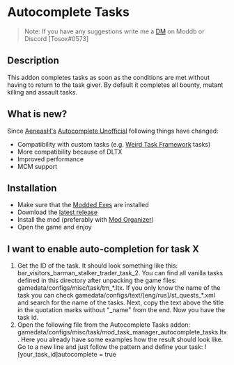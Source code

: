 # Autocomplete Tasks

> Note: If you have any suggestions write me a [DM](https://www.moddb.com/messages/compose?to=Tosox) on Moddb or Discord [Tosox#0573]

## Description

This addon completes tasks as soon as the conditions are met without having to return to the task giver. By default it completes all bounty, mutant killing and assault tasks.

## What is new?

Since [AeneasH's](https://www.moddb.com/members/aeneash) [Autocomplete Unofficial](https://www.moddb.com/mods/stalker-anomaly/addons/autocomplete-unofficial-1-5-1) following things have changed:
* Compatibility with custom tasks (e.g. [Weird Task Framework](https://www.moddb.com/mods/stalker-anomaly/addons/weird-tasks-framework) tasks)
* More compatibility because of DLTX
* Improved performance
* MCM support

## Installation

* Make sure that the [Modded Exes](https://github.com/themrdemonized/STALKER-Anomaly-modded-exes) are installed
* Download the [latest release](https://www.moddb.com/mods/stalker-anomaly/addons/dltx-unofficial-autocomplete-v4)
* Install the mod (preferably with [Mod Organizer](https://github.com/ModOrganizer2/modorganizer/releases/))
* Open the game and enjoy

## I want to enable auto-completion for task X
1. Get the ID of the task. It should look something like this: bar_visitors_barman_stalker_trader_task_2. You can find all vanilla tasks defined in this directory after unpacking the game files: gamedata/configs/misc/task/tm_\*.ltx. If you only know the name of the task you can check gamedata/configs/text/[eng/rus]/st_quests_\*.xml and search for the name of the tasks. Next, copy the text above the title in the quotation marks without "_name" from the end. Now you have the task id.
2. Open the following file from the Autocomplete Tasks addon: gamedata/configs/misc/task/mod_task_manager_autocomplete_tasks.ltx. Here you already have some examples how the result should look like. Go to a new line and just follow the pattern and define your task: ![your_task_id]autocomplete = true
